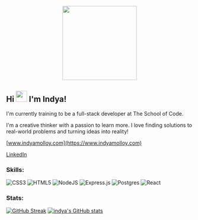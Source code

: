 

<p align="center">
  <img src="https://user-images.githubusercontent.com/93342205/156054785-38e1f724-dc38-45af-9115-c5d6320af0e2.png"  width="200" />
</p>

## Hi <img src="https://raw.githubusercontent.com/MartinHeinz/MartinHeinz/master/wave.gif" width="30px"> I'm Indya!



I'm currently training to be a full-stack developer at The School of Code.

 I'm a creative thinker with a passion to learn more. I love finding solutions to real-world problems and turning ideas into reality!

[www.indyamolloy.com](https://www.indyamolloy.com)


[LinkedIn](https://linkedin.com/in/indya-carroll-molloy)

### Skills:
![CSS3](https://img.shields.io/badge/css3-%231572B6.svg?style=for-the-badge&logo=css3&logoColor=white)
 ![HTML5](https://img.shields.io/badge/html5-%23E34F26.svg?style=for-the-badge&logo=html5&logoColor=white)
![NodeJS](https://img.shields.io/badge/node.js-6DA55F?style=for-the-badge&logo=node.js&logoColor=white)
![Express.js](https://img.shields.io/badge/express.js-%23404d59.svg?style=for-the-badge&logo=express&logoColor=%2361DAFB)
![Postgres](https://img.shields.io/badge/postgres-%23316192.svg?style=for-the-badge&logo=postgresql&logoColor=white)
![React](https://img.shields.io/badge/react-%2320232a.svg?style=for-the-badge&logo=react&logoColor=%2361DAFB)



 
 ### Stats:
[![GitHub Streak](https://github-readme-streak-stats.herokuapp.com/?user=indyamolloy&theme=omni)](https://git.io/streak-stats)
[![indya's GitHub stats](https://github-readme-stats.vercel.app/api?username=indyamolloy&show_icons=true&theme=omni)](https://github.com/indyamolloy/github-readme-stats)
